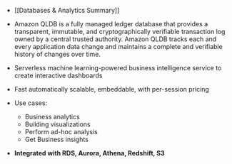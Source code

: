- [[Databases & Analytics Summary]]
- Amazon QLDB is a fully managed ledger database that provides a transparent, immutable, and cryptographically verifiable transaction log owned by a central trusted authority. Amazon QLDB tracks each and every application data change and maintains a complete and verifiable history of changes over time.
- Serverless machine learning-powered business intelligence service to create interactive dashboards
- Fast automatically scalable, embeddable, with per-session pricing
- Use cases:
	- Business analytics
	- Building visualizations
	- Perform ad-hoc analysis
	- Get Business insights

- **Integrated with RDS, Aurora, Athena, Redshift, S3**